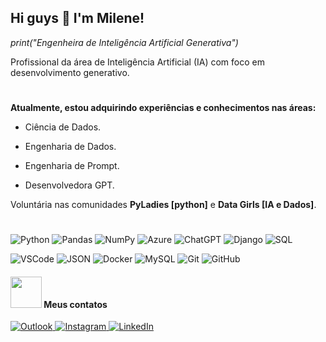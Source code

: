 ## Hi guys 👋 I'm Milene!

_print("Engenheira de Inteligência Artificial Generativa")_ <p>
Profissional da área de Inteligência Artificial (IA) com foco em desenvolvimento generativo.

#

**Atualmente, estou adquirindo experiências e conhecimentos nas áreas:** <p>
- Ciência de Dados. <p>
- Engenharia de Dados. <p>
- Engenharia de Prompt. <p>
- Desenvolvedora GPT. <p>

Voluntária nas comunidades **PyLadies [python]** e **Data Girls [IA e Dados]**.
 # 
 
![Python](https://img.shields.io/badge/-Python-black?style=flat-square&logo=Python)
![Pandas](https://img.shields.io/badge/pandas-black?style=flat-square&logo=pandas&logoColor=white)
![NumPy](https://img.shields.io/badge/numpy-black?style=flat-square&logo=numpy&logoColor=white)
![Azure](https://img.shields.io/badge/azure-black?style=flat-square&logo=microsoftazure&logoColor=white)
![ChatGPT](https://img.shields.io/badge/chatGPT-black?style=flat-square&logo=openai&logoColor=white)
![Django](https://img.shields.io/badge/-Django-000000?style=flat-square&logo=django)
![SQL](https://img.shields.io/badge/-SQL-000000?style=flat-square&logo=sql)<p>
![VSCode](https://img.shields.io/badge/-VSCode-000000?style=flat-square&logo=visual-studio-code)
![JSON](https://img.shields.io/badge/-JSON-000000?style=flat-square&logo=json)
![Docker](https://img.shields.io/badge/-Docker-black?style=flat-square&logo=docker)
![MySQL](https://img.shields.io/badge/-MySQL-000000?style=flat-square&logo=mysql)
![Git](https://img.shields.io/badge/-Git-black?style=flat-square&logo=git)
![GitHub](https://img.shields.io/badge/-GitHub-000000?style=flat-square&logo=github)<p>


#### <img src="https://media.giphy.com/media/VgCDAzcKvsR6OM0uWg/giphy.gif" width="50"> Meus contatos

<a href="mailto:milene_martins@outlook.com">
  <img alt="Outlook" src="https://img.shields.io/badge/-milene.martins@blueshift.com.br-000000?style=flat-square&logo=microsoft-outlook&logoColor=white">
<a href="https://www.instagram.com/techmi.martins/">
  <img alt="Instagram" src="https://img.shields.io/badge/-mimartins.tech-000000?style=flat-square&logo=instagram&logoColor=white">
<a href="https://www.linkedin.com/in/milene-almeida-cordeiro-martins/">
  <img alt="LinkedIn" src="https://img.shields.io/badge/-Milene Martins-000000?style=flat-square&logo=linkedin&logoColor=white">
</a>

